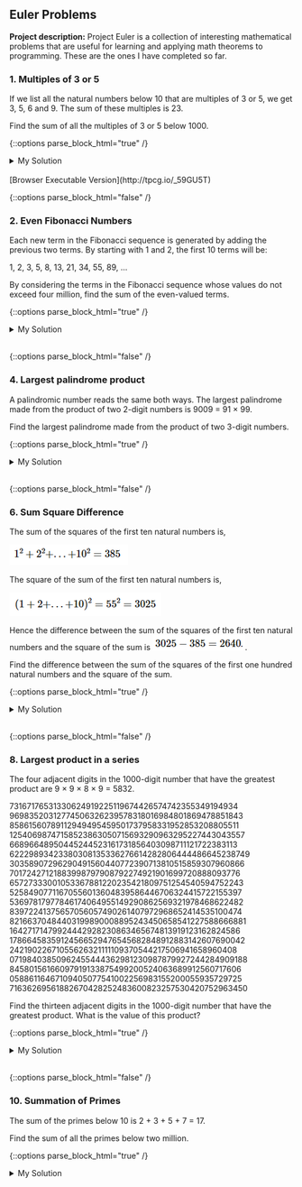 ## Euler Problems

**Project description:** Project Euler is a collection of interesting mathematical problems that are useful for learning and applying math theorems to programming. These are the ones I have completed so far.

### 1. Multiples of 3 or 5

If we list all the natural numbers below 10 that are multiples of 3 or 5, we get 3, 5, 6 and 9. The sum of these multiples is 23.

Find the sum of all the multiples of 3 or 5 below 1000.

{::options parse_block_html="true" /}

<details><summary markdown="span">My Solution</summary>
```python
total = 0
for i in range(1000):
  if(i % 3 == 0 and not i % 5 == 0):
    total += i
  elif (i % 5 == 0) :
    total += i
print(total)
```
</details>
<br/>
[Browser Executable Version](http://tpcg.io/_59GU5T)

{::options parse_block_html="false" /}



### 2. Even Fibonacci Numbers

Each new term in the Fibonacci sequence is generated by adding the previous two terms. By starting with 1 and 2, the first 10 terms will be:

1, 2, 3, 5, 8, 13, 21, 34, 55, 89, ...

By considering the terms in the Fibonacci sequence whose values do not exceed four million, find the sum of the even-valued terms.

{::options parse_block_html="true" /}

<details><summary markdown="span">My Solution</summary>
```python
first_term = 1
second_term = 2
total = 2

while(first_term < 4e6 and second_term < 4e6):
  first_term += second_term
  if first_term % 2 == 0:
    total += first_term
  second_term += first_term
  if second_term % 2 == 0:
    total += second_term
print(total)
```
</details>
<br/>
[Browser Executable Version](http://tpcg.io/_0YXYWY)

{::options parse_block_html="false" /}

### 3. Largest Prime Factor

The prime factors of 13195 are 5, 7, 13 and 29.

What is the largest prime factor of the number 600851475143 ?

{::options parse_block_html="true" /}

<details><summary markdown="span">My Solution</summary>
```python
#Find the largest prime factor of 600851475143
#use trial division so it's efficient
import math

def largest_prime_factor(test_number):
  prime_list = prime_finder(test_number)
  for each in reversed(prime_list):
    if test_number % each == 0:
      return each
  return "No prime factors."

def prime_finder(n):
  all_factors = []
  while n % 2 == 0:
    all_factors.append(2)
    n //= 2
  i = 3
  while i * i <= n:
    if n % i == 0:
      all_factors.append(i)
      n //= i
    else:
      i += 2
  if n != 1: all_factors.append(n)
  return all_factors
  
print(largest_prime_factor(600851475143))
#print(largest_prime_factor(13195))
```
</details>
<br/>

{::options parse_block_html="false" /}

### 4. Largest palindrome product

A palindromic number reads the same both ways. The largest palindrome made from the product of two 2-digit numbers is 9009 = 91 × 99.

Find the largest palindrome made from the product of two 3-digit numbers.

{::options parse_block_html="true" /}

<details><summary markdown="span">My Solution</summary>
```python
#largest palindrome made from the product of two
#three digit numbers. 9009 is the largest palindrome
#from two digit numbers

def largest_palindrome(digits):
  most = ""
  searching = True
  largest = 0
  for each in range(0, digits):
    most += "9"
  most = int(most)
  while most ** 2 > largest:
    for each in reversed(range(1, most+1)):
      if is_palindrome(each * most):
        largest = max(largest, each * most)
        break
    most -= 1
  return largest

def is_palindrome(n):
  letters = str(n)
  i = 0
  palindrome = True
  for each in reversed(letters):
    if each != letters[i]:
      palindrome = False
      break
    i += 1
  return palindrome

print(largest_palindrome(3))
```
</details>
<br/>

{::options parse_block_html="false" /}

### 5. Smallest Multiple

2520 is the smallest number that can be divided by each of the numbers from 1 to 10 without any remainder.

What is the smallest positive number that is evenly divisible by all of the numbers from 1 to 20?

{::options parse_block_html="true" /}

<details><summary markdown="span">My Solution</summary>
```python
#Find the smallest positive number evenly divisible
#by all numbers from 1-20. 2520 is the smallest
#positive number evenly divisible by all 1-10

def least_common_multiple(n):
  factor_list = [each for each in range(2, n+1)]
  #print(factor_list)
  prime_dict = {}
  while factor_list:
    prime = factor_list[0]
    prime_dict[prime] = 1
    #power check
    power = 2
    while prime ** power < n:
      prime_dict[prime] = prime_dict.get(prime) + 1
      power += 1
    #remove multiples
    for each in factor_list:
      if each % prime == 0:
        factor_list.remove(each)
  print(prime_dict)
  total = 1
  for key, value in prime_dict.items():
    total *= key ** value
  return total
  

print(least_common_multiple(20))

'''
So i think just find all the primes, multiply them
together, and that should be it?
1, 2, 3, 5, 7 = 210 
Missing 2, 2, 3
So eight requires three twos and nine requires
two threes. i think that's where the extras come
from. Find all primes a single number is composed
of. if it is a higher number than the one on the
list, add more.
So like, trial division from the top.
ignore any repeats. trying to figure out how to
ignore repeats from lower numbers but keep
repeats when they show up initially
'''
```
</details>
<br/>

{::options parse_block_html="false" /}

### 6. Sum Square Difference

The sum of the squares of the first ten natural numbers is,

<img src="images/sum_square1.png?raw=true"/>

The square of the sum of the first ten natural numbers is,

<img src="images/sum_square2.png?raw=true"/>

Hence the difference between the sum of the squares of the first ten natural numbers and the square of the sum is
<img src="images/sum_square3.png?raw=true"/>.

Find the difference between the sum of the squares of the first one hundred natural numbers and the square of the sum.

{::options parse_block_html="true" /}

<details><summary markdown="span">My Solution</summary>
```python
#sum of squares 1-10 = 385
# square of sum of 1-10 = 3025
# difference is 3025 - 385 = 2640
# do that but with 1-100

def sum_of_squares(n):
  

def square_of_sum(n):


print(square_of_sum(10) - sum_of_squares(10))
'''
seems pretty straightforward?
'''

```
</details>
<br/>

{::options parse_block_html="false" /}

### 7. 10001st Prime

By listing the first six prime numbers: 2, 3, 5, 7, 11, and 13, we can see that the 6th prime is 13.

What is the 10 001st prime number?

{::options parse_block_html="true" /}

<details><summary markdown="span">My Solution</summary>
```python
#This is an adaptation of problem 10, which also uses prime sieve. 
#I lost the file for my original problem 7 solution, and used this to find the answer.
#I will modify this again soon to find a particular number prime, since this method does not generalize well.
import math

def prime_sum(cap):
  is_prime = [True]*cap
  is_prime[0] = False
  is_prime[1] = False
  
  for i in range(2, int(math.sqrt(cap) +1)):
    index = i*2
    while index < cap:
      is_prime[index] = False
      index += i

  prime = []
  
  for i in range(cap):
    if is_prime[i] == True:
      prime.append(i)
      
  return prime[10000] #changing this line to find the 10001st prime.
  
print(prime_sum(2000000))
```
</details>
<br/>

{::options parse_block_html="false" /}

### 8. Largest product in a series

The four adjacent digits in the 1000-digit number that have the greatest product are 9 × 9 × 8 × 9 = 5832.

73167176531330624919225119674426574742355349194934
96983520312774506326239578318016984801869478851843
85861560789112949495459501737958331952853208805511
12540698747158523863050715693290963295227443043557
66896648950445244523161731856403098711121722383113
62229893423380308135336276614282806444486645238749
30358907296290491560440772390713810515859307960866
70172427121883998797908792274921901699720888093776
65727333001053367881220235421809751254540594752243
52584907711670556013604839586446706324415722155397
53697817977846174064955149290862569321978468622482
83972241375657056057490261407972968652414535100474
82166370484403199890008895243450658541227588666881
16427171479924442928230863465674813919123162824586
17866458359124566529476545682848912883142607690042
24219022671055626321111109370544217506941658960408
07198403850962455444362981230987879927244284909188
84580156166097919133875499200524063689912560717606
05886116467109405077541002256983155200055935729725
71636269561882670428252483600823257530420752963450

Find the thirteen adjacent digits in the 1000-digit number that have the greatest product. What is the value of this product?

{::options parse_block_html="true" /}

<details><summary markdown="span">My Solution</summary>
```python
#the four adjacent digits in *thousand digit number*
#with the highest product are 9989
#find the product for the 13 adjacent digits with the
#highest product

def product_finder(sequence, digits):
  if len(sequence) < digits: raise ValueError("Sequence is too short.")
  seq_list = [each for each in sequence if each != "\n"] 
  current_list = []
  product = 1
  for each in range(0, digits):
    current_list.append(seq_list.pop(0))
    #seq_list.remove(seq_list[0])
  product_list = current_list[:]
  for each in product_list:
    product *= int(each)
  while(seq_list):
    if seq_list[0] > current_list[0]:
      current_list.remove(current_list[0])
      current_list.append(seq_list.pop(0))
      cur_product = 1
      for each in current_list:
        cur_product *= int(each)
      if cur_product > product:
        product = cur_product
        product_list = current_list[:]
    else:
      current_list.remove(current_list[0])
      current_list.append(seq_list.pop(0))
    #seq_list.remove(seq_list[0])
  #print(product_list)
  return(product)
    
  
  

sequence = '''73167176531330624919225119674426574742355349194934
96983520312774506326239578318016984801869478851843
85861560789112949495459501737958331952853208805511
12540698747158523863050715693290963295227443043557
66896648950445244523161731856403098711121722383113
62229893423380308135336276614282806444486645238749
30358907296290491560440772390713810515859307960866
70172427121883998797908792274921901699720888093776
65727333001053367881220235421809751254540594752243
52584907711670556013604839586446706324415722155397
53697817977846174064955149290862569321978468622482
83972241375657056057490261407972968652414535100474
82166370484403199890008895243450658541227588666881
16427171479924442928230863465674813919123162824586
17866458359124566529476545682848912883142607690042
24219022671055626321111109370544217506941658960408
07198403850962455444362981230987879927244284909188
84580156166097919133875499200524063689912560717606
05886116467109405077541002256983155200055935729725
71636269561882670428252483600823257530420752963450'''

print(product_finder(sequence, 4))

'''
iterate through the list
create list with four members to store current
highest. Test product and replace if higher.
'''
```
</details>
<br/>

{::options parse_block_html="false" /}

### 9. Special Pythagorean Triplet

A Pythagorean triplet is a set of three natural numbers, a < b < c, for which,

a^2 + b^2 = c^2
For example, 32 + 42 = 9 + 16 = 25 = 52.

There exists exactly one Pythagorean triplet for which a + b + c = 1000.
Find the product abc.

{::options parse_block_html="true" /}

<details><summary markdown="span">My Solution</summary>
```python
# a **2 + b **2 = c **2. find a + b + c = 1000
#return the product of abc
import math

def p_trip_product(total):
  for m in reversed(range(1, int(math.sqrt(total))+1)):
    n = (total - 2*m**2) / (2*m)
    if (m > n) & (n > 0):
      if int(n) == float(n):
        if (m % 2 == 0) ^ (n % 2 == 0):
          a = m**2 - n**2
          b = 2*m*n
          c = m**2 + n**2
          print(str(a) + " " + str(b) + " " + str(c))
          return a*b*c
  return 0 #no triples found

print(p_trip_product(100))
'''
process of elimination seems like it would
get us there pretty fast
but is there a cool way?
Euclid's formula is the cool way
'''
```
</details>
<br/>

{::options parse_block_html="false" /}

### 10. Summation of Primes

The sum of the primes below 10 is 2 + 3 + 5 + 7 = 17.

Find the sum of all the primes below two million.

{::options parse_block_html="true" /}

<details><summary markdown="span">My Solution</summary>
```python
#the sum of prime numbers under 10 is 17
#return sum of primes under 2e6

import math

def prime_sum(cap):
  is_prime = [True]*cap
  is_prime[0] = False
  is_prime[1] = False
  
  for i in range(2, int(math.sqrt(cap) +1)):
    index = i*2
    while index < cap:
      is_prime[index] = False
      index += i

  prime = []
  
  for i in range(cap):
    if is_prime[i] == True:
      prime.append(i)
      
  return sum(prime)
  
print(prime_sum(2000000))

'''
prime sieve??
okay it ended up being prime sieve but I needed
to use a long boolean list instead of removing
from a list of numbers since it's faster to just
set a location to false than to use remove,
which looks for a value and may not even find it.
'''
```
</details>
<br/>

{::options parse_block_html="false" /}

For more details see [GitHub Flavored Markdown](https://guides.github.com/features/mastering-markdown/).
